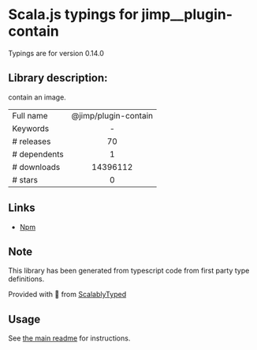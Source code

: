
# Scala.js typings for jimp__plugin-contain

Typings are for version 0.14.0

## Library description:
contain an image.

|                    |                 |
| ------------------ | :-------------: |
| Full name          | @jimp/plugin-contain |
| Keywords           | - |
| # releases         | 70 |
| # dependents       | 1 |
| # downloads        | 14396112 |
| # stars            | 0 |

## Links
- [Npm](https://www.npmjs.com/package/%40jimp%2Fplugin-contain)
    


## Note
This library has been generated from typescript code from first party type definitions.

Provided with :purple_heart: from [ScalablyTyped](https://github.com/oyvindberg/ScalablyTyped)

## Usage
See [the main readme](../../readme.md) for instructions.


